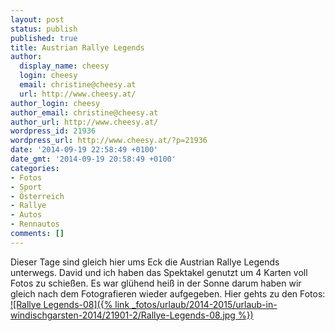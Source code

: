 ```yaml
---
layout: post
status: publish
published: true
title: Austrian Rallye Legends
author:
  display_name: cheesy
  login: cheesy
  email: christine@cheesy.at
  url: http://www.cheesy.at/
author_login: cheesy
author_email: christine@cheesy.at
author_url: http://www.cheesy.at/
wordpress_id: 21936
wordpress_url: http://www.cheesy.at/?p=21936
date: '2014-09-19 22:58:49 +0100'
date_gmt: '2014-09-19 20:58:49 +0100'
categories:
- Fotos
- Sport
- Österreich
- Rallye
- Autos
- Rennautos
comments: []
---
```

Dieser Tage sind gleich hier ums Eck die Austrian Rallye Legends unterwegs. David und ich haben das Spektakel genutzt um 4 Karten voll Fotos zu schießen. Es war glühend heiß in der Sonne darum haben wir gleich nach dem Fotografieren wieder aufgegeben.
Hier gehts zu den Fotos:
[![Rallye Legends-08]({% link _fotos/urlaub/2014-2015/urlaub-in-windischgarsten-2014/21901-2/Rallye-Legends-08.jpg %})](http://www.cheesy.at/fotos/urlaub/urlaub-in-windischgarsten-2014/21901-2/ "Austrian Rallye Legends")
